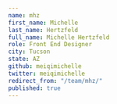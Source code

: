 ```yaml
---
name: mhz
first_name: Michelle
last_name: Hertzfeld
full_name: Michelle Hertzfeld
role: Front End Designer
city: Tucson
state: AZ
github: meiqimichelle
twitter: meiqimichelle
redirect_from: "/team/mhz/"
published: true
---
```


